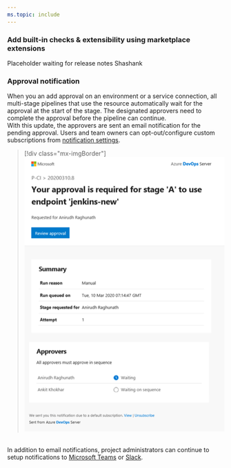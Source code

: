 ```yaml
---
ms.topic: include
---
```


### Add built-in checks & extensibility using marketplace extensions

<div>Placeholder waiting for release notes Shashank</div>

### Approval notification

<div>When you an add approval on an environment or a service connection, all multi-stage pipelines that use the resource automatically wait for the approval at the start of the stage. The designated approvers need to complete the approval before the pipeline can continue.&nbsp;</div><div>With this update, the approvers are sent an email notification for the pending approval. Users and team owners can opt-out/configure custom subscriptions from <a href="https://docs.microsoft.com/azure/devops/notifications/navigating-the-ui?view=azure-devops">notification settings</a>.</div><div>

> [!div class="mx-imgBorder"]
> ![Badge](../../media/167_0.png)

</div><div><br></div><div>In addition to email notifications, project administrators can continue to setup notifications to <a href="https://docs.microsoft.com/en-us/azure/devops/pipelines/integrations/microsoft-teams?view=azure-devops">Microsoft Teams</a> or <a href="https://docs.microsoft.com/en-us/azure/devops/pipelines/integrations/slack?view=azure-devops">Slack</a>.</div>
